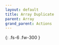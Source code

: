 ```yaml
---
layout: default
title: Array Duplicate
parent: Array
grand_parent: Actions
---
```

{: .fs-6 .fw-300 }
